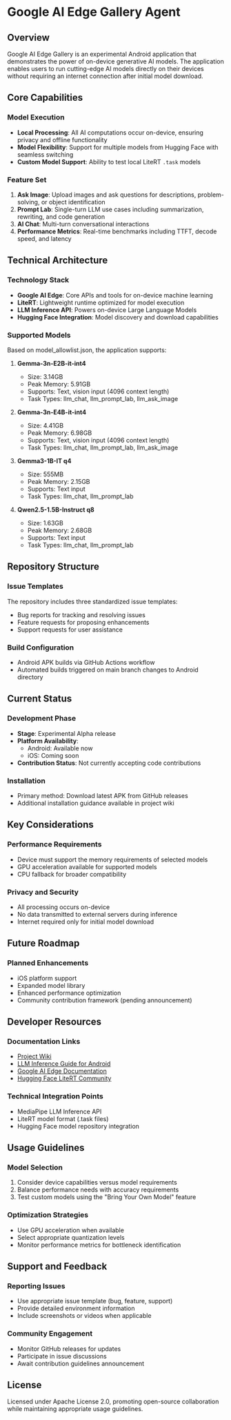 # Google AI Edge Gallery Agent

## Overview

Google AI Edge Gallery is an experimental Android application that demonstrates the power of on-device generative AI models. The application enables users to run cutting-edge AI models directly on their devices without requiring an internet connection after initial model download.

## Core Capabilities

### Model Execution
- **Local Processing**: All AI computations occur on-device, ensuring privacy and offline functionality
- **Model Flexibility**: Support for multiple models from Hugging Face with seamless switching
- **Custom Model Support**: Ability to test local LiteRT `.task` models

### Feature Set
1. **Ask Image**: Upload images and ask questions for descriptions, problem-solving, or object identification
2. **Prompt Lab**: Single-turn LLM use cases including summarization, rewriting, and code generation
3. **AI Chat**: Multi-turn conversational interactions
4. **Performance Metrics**: Real-time benchmarks including TTFT, decode speed, and latency

## Technical Architecture

### Technology Stack
- **Google AI Edge**: Core APIs and tools for on-device machine learning
- **LiteRT**: Lightweight runtime optimized for model execution
- **LLM Inference API**: Powers on-device Large Language Models
- **Hugging Face Integration**: Model discovery and download capabilities

### Supported Models

Based on model_allowlist.json, the application supports:

1. **Gemma-3n-E2B-it-int4**
   - Size: 3.14GB
   - Peak Memory: 5.91GB
   - Supports: Text, vision input (4096 context length)
   - Task Types: llm_chat, llm_prompt_lab, llm_ask_image

2. **Gemma-3n-E4B-it-int4**
   - Size: 4.41GB
   - Peak Memory: 6.98GB
   - Supports: Text, vision input (4096 context length)
   - Task Types: llm_chat, llm_prompt_lab, llm_ask_image

3. **Gemma3-1B-IT q4**
   - Size: 555MB
   - Peak Memory: 2.15GB
   - Supports: Text input
   - Task Types: llm_chat, llm_prompt_lab

4. **Qwen2.5-1.5B-Instruct q8**
   - Size: 1.63GB
   - Peak Memory: 2.68GB
   - Supports: Text input
   - Task Types: llm_chat, llm_prompt_lab

## Repository Structure

### Issue Templates
The repository includes three standardized issue templates:
- Bug reports for tracking and resolving issues
- Feature requests for proposing enhancements
- Support requests for user assistance

### Build Configuration
- Android APK builds via GitHub Actions workflow
- Automated builds triggered on main branch changes to Android directory

## Current Status

### Development Phase
- **Stage**: Experimental Alpha release
- **Platform Availability**: 
  - Android: Available now
  - iOS: Coming soon
- **Contribution Status**: Not currently accepting code contributions

### Installation
- Primary method: Download latest APK from GitHub releases
- Additional installation guidance available in project wiki

## Key Considerations

### Performance Requirements
- Device must support the memory requirements of selected models
- GPU acceleration available for supported models
- CPU fallback for broader compatibility

### Privacy and Security
- All processing occurs on-device
- No data transmitted to external servers during inference
- Internet required only for initial model download

## Future Roadmap

### Planned Enhancements
- iOS platform support
- Expanded model library
- Enhanced performance optimization
- Community contribution framework (pending announcement)

## Developer Resources

### Documentation Links
- [Project Wiki](https://github.com/google-ai-edge/gallery/wiki)
- [LLM Inference Guide for Android](https://ai.google.dev/edge/mediapipe/solutions/genai/llm_inference/android)
- [Google AI Edge Documentation](https://ai.google.dev/edge)
- [Hugging Face LiteRT Community](https://huggingface.co/litert-community)

### Technical Integration Points
- MediaPipe LLM Inference API
- LiteRT model format (.task files)
- Hugging Face model repository integration

## Usage Guidelines

### Model Selection
1. Consider device capabilities versus model requirements
2. Balance performance needs with accuracy requirements
3. Test custom models using the "Bring Your Own Model" feature

### Optimization Strategies
- Use GPU acceleration when available
- Select appropriate quantization levels
- Monitor performance metrics for bottleneck identification

## Support and Feedback

### Reporting Issues
- Use appropriate issue template (bug, feature, support)
- Provide detailed environment information
- Include screenshots or videos when applicable

### Community Engagement
- Monitor GitHub releases for updates
- Participate in issue discussions
- Await contribution guidelines announcement

## License
Licensed under Apache License 2.0, promoting open-source collaboration while maintaining appropriate usage guidelines.
